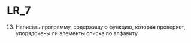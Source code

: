 # LR_7
13.	Написать программу, содержащую функцию, которая проверяет, упорядочены ли элементы списка по алфавиту.
